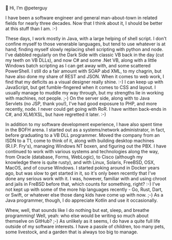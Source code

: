👋 Hi, I’m @peterguy

I have been a software engineer and general man-about-town in related fields for nearly three decades. Now that I think about it, I should be better at this stuff than I am. :-)

These days, I work mostly in Java, with a large helping of shell script. I don't confine myself to those venerable languages, but tend to use whatever is at hand; finding myself slowly replacing shell scripting with python and node. I've dabbled regularly on the Dark Side with classic VB back in the day (cut my teeth on VB DLLs), and now C# and some .Net VB, along with a little Windows batch scripting as I can get away with, and some scattered PowerShell. I still do a fair amount with SOAP abd XML, to my chagrin, but have also done my share of REST and JSON. When it comes to web work, I find that my deficits as a visual designer really shine. :-) I can keep up with JavaScript, but get fumble-fingered when it comes to CSS and layout. I usually manage to muddle my way through, but my strengths lie in working with machines, not people. ;-) On the server side, along with to Java Servlets (no JSP, thank you!), I've had good exposure to PHP, and more recently, node. I never could get going with RoR. I have written back-ends in C#, and XLM/XSL, but have regretted it later. :-)

In addition to my software development experience, I have also spent time in the BOFH arena. I started out as a systems/network administrator, in fact, before graduating to a VB DLL programmer. Moved the company from an ISDN to a T1, come to think of it, along with building desktop machines (R.I.P. Fry's), managing Windows NT boxen, and figuring out the PBX. I have continued to work with various systems and technologies along the way, from Oracle (database, Forms, WebLogic), to Cisco (although my knowledge there is quite rusty), and with Linux, Solaris, FreeBSD, OSX, MacOS, and of course Windows. I started poking around in Docker years ago, but was slow to get started in it, so it's only been recently that I've done any serious work with it. I was, however, familiar with and using chroot and jails in FreBSD before that, which counts for something, right? :-) I've not kept up with some of the more hip languages recently - Go, Rust, Dart, or Swift, or whatever else those dang kids have come up with now. ;-) As a Java programmer, though, I do appreciate Kotlin and use it occasionally.

Whew, well, that sounds like I do nothing but eat, sleep, and breathe programming! Well, yeah: who else would be writing so much about themselve on GitHub? ;-) As unlikely as it seems, I do have a quite full life outside of my software interests. I have a passle of children, too many pets, some livestock, and a garden that is always too big to manage.

<!---
peterguy/peterguy is a ✨ special ✨ repository because its `README.md` (this file) appears on your GitHub profile.
You can click the Preview link to take a look at your changes.
--->
